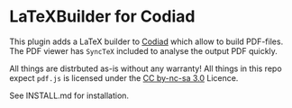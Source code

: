 LaTeXBuilder for Codiad
========================
This plugin adds a LaTeX builder to [Codiad](https://github.com/Codiad/Codiad) 
which allow to build PDF-files.
The PDF viewer has `SyncTeX` included to analyse the output PDF quickly.
 
 All things are distrbuted as-is without any warranty!
 All things in this repo expect `pdf.js` is licensed under the [CC by-nc-sa 3.0](http://creativecommons.org/licenses/by-nc-sa/3.0/) Licence.
 
 See INSTALL.md for installation.
 